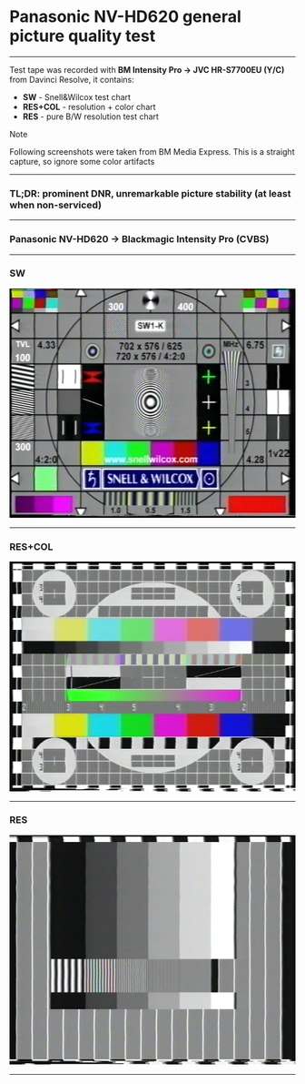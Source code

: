 # Panasonic NV-HD620 general picture quality test

<hr>

Test tape was recorded with **BM Intensity Pro -> JVC HR-S7700EU (Y/C)** from Davinci Resolve, it contains:
* **SW** - Snell&Wilcox test chart
* **RES+COL** - resolution + color chart
* **RES** - pure B/W resolution test chart

> [!NOTE]
> Following screenshots were taken from BM Media Express. This is a straight capture, so ignore some color artifacts

<hr>

### TL;DR: prominent DNR, unremarkable picture stability (at least when non-serviced)

<hr>

### Panasonic NV-HD620 -> Blackmagic Intensity Pro (CVBS)

<hr>

### SW

![SW.png](HD620_SW.png)

<hr>

### RES+COL

![RES+COL.png](HD620_RES%2BCOL.png)

<hr>

### RES

![RES.png](HD620_RES.png)

<hr>

